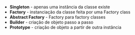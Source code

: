 * **Singleton** - apenas uma instância da classe existe
* **Factory** - instanciação da classe feita por uma Factory class
* **Abstract Factory** - Factory para factory classes
* **Builder** - criação de objeto passo a passo
* **Prototype** - criação de objeto a partir de outra instância